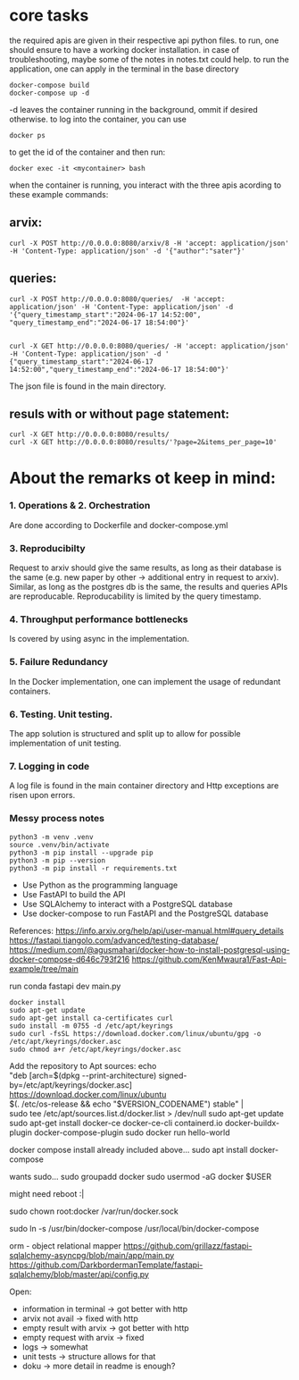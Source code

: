 
# core tasks

the required apis are given in their respective api python files. to run, one should ensure to have a working docker installation. in case of troubleshooting, maybe some of the notes in notes.txt could help. 
to run the application, one can apply in the terminal in the base directory  

    docker-compose build
    docker-compose up -d

-d leaves the container running in the background, ommit if desired otherwise. 
to log into the container, you can use 

    docker ps
to get the id of the container and then run: 

    docker exec -it <mycontainer> bash

when the container is running, you interact with the three apis acording to these example commands: 

## arvix:
    curl -X POST http://0.0.0.0:8080/arxiv/8 -H 'accept: application/json' -H 'Content-Type: application/json' -d '{"author":"sater"}'


## queries:
    curl -X POST http://0.0.0.0:8080/queries/  -H 'accept: application/json' -H 'Content-Type: application/json' -d '{"query_timestamp_start":"2024-06-17 14:52:00", "query_timestamp_end":"2024-06-17 18:54:00"}'


    curl -X GET http://0.0.0.0:8080/queries/ -H 'accept: application/json' -H 'Content-Type: application/json' -d ' {"query_timestamp_start":"2024-06-17 14:52:00","query_timestamp_end":"2024-06-17 18:54:00"}'

The json file is found in the main directory. 

## resuls with or without page statement: 
    curl -X GET http://0.0.0.0:8080/results/ 
    curl -X GET http://0.0.0.0:8080/results/'?page=2&items_per_page=10'


# About the remarks ot keep in mind:   

### 1. Operations & 2. Orchestration
Are done according to Dockerfile and docker-compose.yml

### 3. Reproducibilty
Request to arxiv should give the same results, as long as their database is the same (e.g. new paper by other -> additional entry in request to arxiv). Similar, as long as the postgres db is the same, the results and queries APIs are reproducable. Reproducability is limited by the query timestamp.   

### 4. Throughput performance bottlenecks
Is covered by using async in the implementation. 

### 5. Failure Redundancy
In the Docker implementation, one can implement the usage of redundant containers. 

### 6. Testing. Unit testing.
The app solution is structured and split up to allow for possible implementation of unit testing. 

### 7. Logging in code
A log file is found in the main container directory and Http exceptions are risen upon errors. 



### Messy process notes

    python3 -m venv .venv
    source .venv/bin/activate
    python3 -m pip install --upgrade pip
    python3 -m pip --version
    python3 -m pip install -r requirements.txt


- Use Python as the programming language
- Use FastAPI to build the API
- Use SQLAlchemy to interact with a PostgreSQL database
- Use docker-compose to run FastAPI and the PostgreSQL database



References: 
	https://info.arxiv.org/help/api/user-manual.html#query_details
	https://fastapi.tiangolo.com/advanced/testing-database/
	https://medium.com/@agusmahari/docker-how-to-install-postgresql-using-docker-compose-d646c793f216
	https://github.com/KenMwaura1/Fast-Api-example/tree/main
	
run 
conda 
fastapi dev main.py


    docker install
    sudo apt-get update
    sudo apt-get install ca-certificates curl
    sudo install -m 0755 -d /etc/apt/keyrings
    sudo curl -fsSL https://download.docker.com/linux/ubuntu/gpg -o /etc/apt/keyrings/docker.asc
    sudo chmod a+r /etc/apt/keyrings/docker.asc

Add the repository to Apt sources:
echo \
  "deb [arch=$(dpkg --print-architecture) signed-by=/etc/apt/keyrings/docker.asc] https://download.docker.com/linux/ubuntu \
  $(. /etc/os-release && echo "$VERSION_CODENAME") stable" | \
  sudo tee /etc/apt/sources.list.d/docker.list > /dev/null
sudo apt-get update
sudo apt-get install docker-ce docker-ce-cli containerd.io docker-buildx-plugin docker-compose-plugin
sudo docker run hello-world


docker compose install already included above...
sudo apt install docker-compose 

wants sudo...
sudo groupadd docker
sudo usermod -aG docker $USER

might need reboot :|


sudo chown root:docker /var/run/docker.sock

sudo ln -s /usr/bin/docker-compose /usr/local/bin/docker-compose

orm - object relational mapper
https://github.com/grillazz/fastapi-sqlalchemy-asyncpg/blob/main/app/main.py
https://github.com/DarkbordermanTemplate/fastapi-sqlalchemy/blob/master/api/config.py



Open:
- information in terminal -> got better with http
- arvix not avail -> fixed with http
- empty result with arvix -> got better with http 
- empty request with arvix -> fixed
- logs -> somewhat
- unit tests -> structure allows for that
- doku -> more detail in readme is enough?


